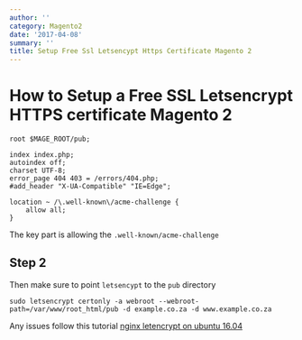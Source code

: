 ```yaml
---
author: ''
category: Magento2
date: '2017-04-08'
summary: ''
title: Setup Free Ssl Letsencypt Https Certificate Magento 2
---
```

# How to Setup a Free SSL Letsencrypt HTTPS certificate Magento 2

    root $MAGE_ROOT/pub;

    index index.php;
    autoindex off;
    charset UTF-8;
    error_page 404 403 = /errors/404.php;
    #add_header "X-UA-Compatible" "IE=Edge";

    location ~ /\.well-known\/acme-challenge {
        allow all;
    }

The key part is allowing the `.well-known/acme-challenge`

## Step 2

Then make sure to point `letsencypt` to the `pub` directory

    sudo letsencrypt certonly -a webroot --webroot-path=/var/www/root_html/pub -d example.co.za -d www.example.co.za

Any issues follow this tutorial [nginx letencrypt on ubuntu 16.04](https://www.digitalocean.com/community/tutorials/how-to-secure-nginx-with-let-s-encrypt-on-ubuntu-16-04)
